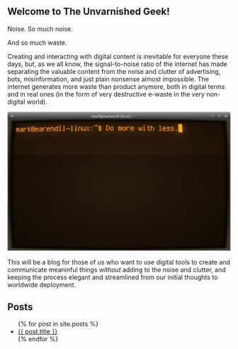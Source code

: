 ## Welcome to The Unvarnished Geek!

Noise. So much noise. 

And so much waste.

Creating and interacting with digital content is inevitable for everyone these days, but, as we all know, the signal-to-noise ratio of the internet has made separating the valuable content from the noise and clutter of advertising, bots, misinformation, and just plain nonsense almost impossible. The internet generates more waste than product anymore, both in digital terms and in real ones (in the form of very destructive e-waste in the very non-digital world).

![Sometimes simpler is better](/assets/terminal.png)

This will be a blog for those of us who want to use digital tools to create and communicate meaninful things *without* adding to the noise and clutter, and keeping the process elegant and streamlined from our initial thoughts to worldwide deployment.

## Posts

<ul>
  {% for post in site.posts %}
    <li>
      <a href="{{ post.url }}">{{ post.title }}</a>
    </li>
  {% endfor %}
</ul>

